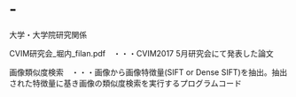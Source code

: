 # -
大学・大学院研究関係


CVIM研究会_堀内_filan.pdf　・・・CVIM2017 5月研究会にて発表した論文


画像類似度検索　・・・画像から画像特徴量(SIFT or Dense SIFT)を抽出。抽出された特徴量に基き画像の類似度検索を実行するプログラムコード
